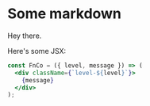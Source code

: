 # Some markdown

Hey there.

Here's some JSX:

```jsx
const FnCo = ({ level, message }) => (
  <div className={`level-${level}`}>
    {message}
  </div>
);
````

